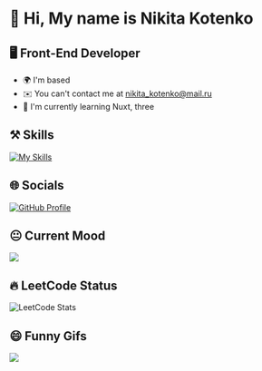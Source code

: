 # 👋 Hi, My name is Nikita Kotenko

## 🖥️ Front-End Developer

* 🌍  I'm based
* ✉️  You can't contact me at [nikita\_kotenko@mail.ru](mailto:nikita_kotenko@mail.ru)
* 🧠  I'm currently learning Nuxt, three

## ⚒️ Skills

[![My Skills](https://skillicons.dev/icons?i=js,ts,html,css,sass,tailwind,vue,pinia,nuxtjs,npm,vite,webpack,postgres,git,ai,figma)](https://skillicons.dev)

## 🌐 Socials

[![GitHub Profile](https://skillicons.dev/icons?i=github)](https://www.github.com/UnusualMessage)

## 😐 Current Mood

![](https://github.com/UnusualMessage/UnusualMessage/blob/main/ohui.gif)

## 🔥 LeetCode Status

![LeetCode Stats](https://leetcard.jacoblin.cool/UnusualMessage?theme=dark&font=Rubik&ext=heatmap)

## 😄 Funny Gifs

![](https://github.com/UnusualMessage/UnusualMessage/blob/main/work_ne_volk.gif)
